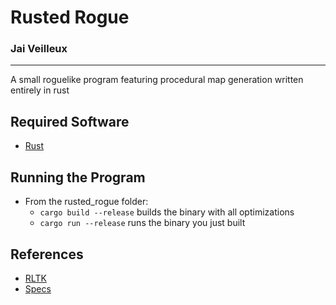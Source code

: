 # Rusted Rogue

### Jai Veilleux

---

A small roguelike program featuring procedural map generation written entirely in rust

## Required Software

- [Rust](https://www.rust-lang.org/tools/install)

## Running the Program

- From the rusted_rogue folder:
  - `cargo build --release` builds the binary with all optimizations
  - `cargo run --release` runs the binary you just built

## References

- [RLTK](https://crates.io/crates/rltk)
- [Specs](https://crates.io/crates/specs)